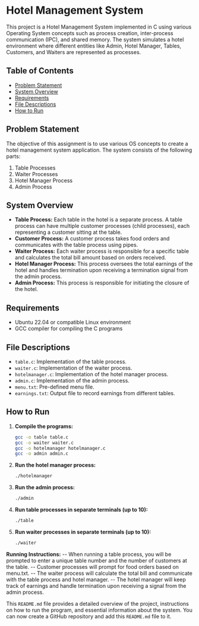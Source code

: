 # Hotel Management System

This project is a Hotel Management System implemented in C using various Operating System concepts such as process creation, inter-process communication (IPC), and shared memory. The system simulates a hotel environment where different entities like Admin, Hotel Manager, Tables, Customers, and Waiters are represented as processes.

## Table of Contents

- [Problem Statement](#problem-statement)
- [System Overview](#system-overview)
- [Requirements](#requirements)
- [File Descriptions](#file-descriptions)
- [How to Run](#how-to-run)

## Problem Statement

The objective of this assignment is to use various OS concepts to create a hotel management system application. The system consists of the following parts:
1. Table Processes
2. Waiter Processes
3. Hotel Manager Process
4. Admin Process

## System Overview

- **Table Process:** Each table in the hotel is a separate process. A table process can have multiple customer processes (child processes), each representing a customer sitting at the table.
- **Customer Process:** A customer process takes food orders and communicates with the table process using pipes.
- **Waiter Process:** Each waiter process is responsible for a specific table and calculates the total bill amount based on orders received.
- **Hotel Manager Process:** This process oversees the total earnings of the hotel and handles termination upon receiving a termination signal from the admin process.
- **Admin Process:** This process is responsible for initiating the closure of the hotel.

## Requirements

- Ubuntu 22.04 or compatible Linux environment
- GCC compiler for compiling the C programs

## File Descriptions

- `table.c`: Implementation of the table process.
- `waiter.c`: Implementation of the waiter process.
- `hotelmanager.c`: Implementation of the hotel manager process.
- `admin.c`: Implementation of the admin process.
- `menu.txt`: Pre-defined menu file.
- `earnings.txt`: Output file to record earnings from different tables.

## How to Run

1. **Compile the programs:**
   ```sh
   gcc -o table table.c
   gcc -o waiter waiter.c
   gcc -o hotelmanager hotelmanager.c
   gcc -o admin admin.c
2. **Run the hotel manager process:**
    ```sh
    ./hotelmanager
3. **Run the admin process:**
    ```sh
    ./admin
4. **Run table processes in separate terminals (up to 10):**
    ```sh
    ./table
5. **Run waiter processes in separate terminals (up to 10):**
    ```sh
    ./waiter

**Running Instructions:**
-- When running a table process, you will be prompted to enter a unique table number and the number of customers at the table.
-- Customer processes will prompt for food orders based on menu.txt.
-- The waiter process will calculate the total bill and communicate with the table process and hotel manager.
-- The hotel manager will keep track of earnings and handle termination upon receiving a signal from the admin process.    


This `README.md` file provides a detailed overview of the project, instructions on how to run the program, and essential information about the system. You can now create a GitHub repository and add this `README.md` file to it.
